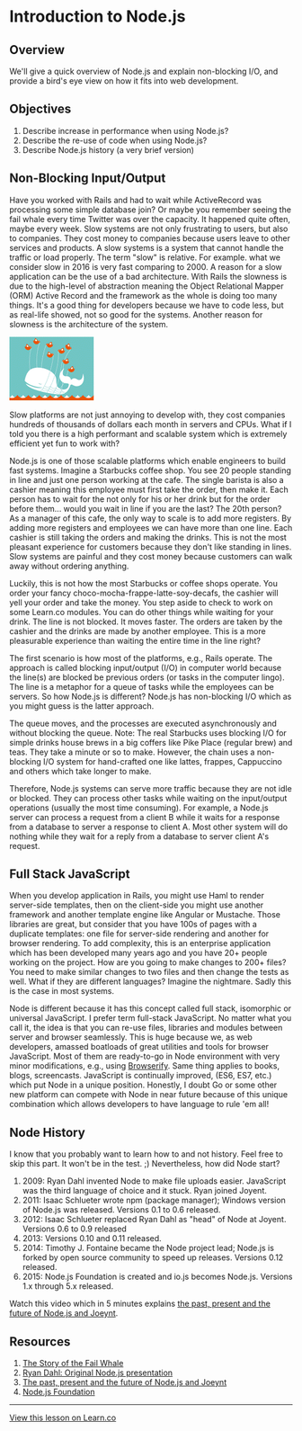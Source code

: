 # Introduction to Node.js

## Overview

We'll give a quick overview of Node.js and explain non-blocking I/O, and provide a bird's eye view on how it fits into web development.

## Objectives

1. Describe increase in performance when using Node.js?
1. Describe the re-use of code when using Node.js?
1. Describe Node.js history (a very brief version)

## Non-Blocking Input/Output

Have you worked with Rails and had to wait while ActiveRecord was processing some simple database join? Or maybe you remember seeing the fail whale every time Twitter was over the capacity. It happened quite often, maybe every week. Slow systems are not only frustrating to users, but also to companies. They cost money to companies because users leave to other services and products. A slow systems is a system that cannot handle the traffic or load properly. The term "slow" is relative. For example. what we consider slow in 2016 is very fast comparing to 2000. A reason for a slow application can be the use of a bad architecture. With Rails the slowness is due to the high-level of abstraction meaning the Object Relational Mapper (ORM) Active Record and the framework as the whole is doing too many things. It's a good thing for developers because we have to code less, but as real-life showed, not so good for the systems. Another reason for slowness is the architecture of the system.

![](fail-whale.gif)

Slow platforms are not just annoying to develop with, they cost companies hundreds of thousands of dollars each month in servers and CPUs. What if I told you there is a high performant and scalable system which is extremely efficient yet fun to work with?

Node.js is one of those scalable platforms which enable engineers to build fast systems. Imagine a Starbucks coffee shop. You see 20 people standing in line and just one person working at the cafe. The single barista is also a cashier meaning this employee must first take the order, then make it. Each person has to wait for the not only for his or her drink but for the order before them... would you wait in line if you are the last? The 20th person? As a manager of this cafe, the only way to scale is to add more registers. By adding more registers and employees we can have more than one line. Each cashier is still taking the orders and making the drinks. This is not the most pleasant experience for customers because they don't like standing in lines. Slow systems are painful and they cost money because customers can walk away without ordering anything.

Luckily, this is not how the most Starbucks or coffee shops operate. You order your  fancy choco-mocha-frappe-latte-soy-decafs, the cashier will yell your order and take the money. You step aside to check to work on some Learn.co modules. You can do other things while waiting for your drink. The line is not blocked. It moves faster. The orders are taken by the cashier and the drinks are made by another employee. This is a more pleasurable experience than waiting the entire time in the line right?

The first scenario is how most of the platforms, e.g., Rails operate. The approach is called blocking input/output (I/O) in computer world because the line(s) are blocked be previous orders (or tasks in the computer lingo). The line is a metaphor for a queue of tasks while the employees can be servers. So how Node.js is different? Node.js has non-blocking I/O which as you might guess is the latter approach.

The queue moves, and the processes are executed asynchronously and without blocking the queue. Note: The real Starbucks uses blocking I/O for simple drinks house brews in a big coffers like Pike Place (regular brew) and teas. They take a minute or so to make.  However, the chain uses a non-blocking I/O system for hand-crafted one like lattes, frappes, Cappuccino and others which take longer to make.

Therefore, Node.js systems can serve more traffic because they are not idle or blocked. They can process other tasks while waiting on the input/output operations (usually the most time consuming). For example, a Node.js server can process a request from a client B while it waits for a response from a database to server a response to client A. Most other system will do nothing while they wait for a reply from a database to server client A's request.


## Full Stack JavaScript

When you develop application in Rails, you might use Haml to render server-side templates, then on the client-side you might use another framework and another template engine like Angular or Mustache. Those libraries are great, but consider that you have 100s of pages with a duplicate templates: one file for server-side rendering and another for browser rendering. To add complexity, this is an enterprise application which has been developed many years ago and you have 20+ people working on the project. How are you going to make changes to 200+ files? You need to make similar changes to two files and then change the tests as well. What if they are different languages? Imagine the nightmare. Sadly this is the case in most systems.

Node is different because it has this concept called full stack, isomorphic or universal JavaScript. I prefer term full-stack JavaScript. No matter what you call it, the idea is that you can re-use files, libraries and modules between server and browser seamlessly. This is huge because we, as web developers, amassed boatloads of great utilities and tools for browser JavaScript. Most of them are ready-to-go in Node environment with very minor modifications, e.g., using [Browserify](http://browserify.org). Same thing applies to books, blogs, screencasts. JavaScript is continually improved, (ES6, ES7, etc.) which put Node in a unique position. Honestly, I doubt Go or some other new platform can compete with Node in near future because of this unique combination which allows developers to have language to rule 'em all!

## Node History

I know that you probably want to learn how to and not history. Feel free to skip this part. It won't be in the test. ;) Nevertheless, how did Node start?

1. 2009: Ryan Dahl invented Node to make file uploads easier. JavaScript was the third language of choice and it stuck. Ryan joined Joyent.
2. 2011: Isaac Schlueter wrote npm (package manager); Windows version of Node.js was released. Versions 0.1 to 0.6 released.
3. 2012: Isaac Schlueter replaced Ryan Dahl as "head" of Node at Joyent. Versions 0.6 to 0.9 released
4. 2013: Versions 0.10 and 0.11 released.
4. 2014: Timothy J. Fontaine became the Node project lead; Node.js is forked by open source community to speed up releases. Versions 0.12 released.
5. 2015: Node.js Foundation is created and io.js becomes Node.js. Versions 1.x through 5.x released.

Watch this video which in 5 minutes explains [the past, present and the future of Node.js and Joeynt](https://www.youtube.com/watch?v=dWwIHRLzLew).



## Resources

1. [The Story of the Fail Whale](http://readwrite.com/2008/07/17/the_story_of_the_fail_whale)
1. [Ryan Dahl: Original Node.js presentation](https://www.youtube.com/watch?v=ztspvPYybIY)
1. [The past, present and the future of Node.js and Joeynt](https://www.youtube.com/watch?v=dWwIHRLzLew)
4. [Node.js Foundation](https://nodejs.org/en/foundation)

---

<a href='https://learn.co/lessons/node-overview' data-visibility='hidden'>View this lesson on Learn.co</a>
